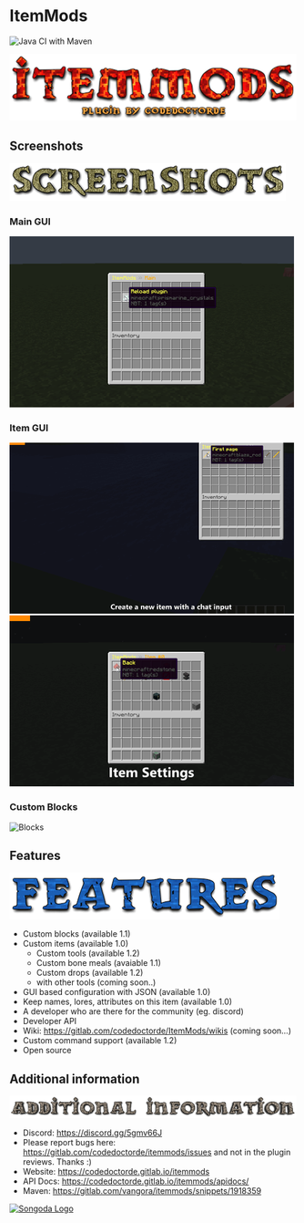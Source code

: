 # ItemMods
![Java CI with Maven](https://github.com/CodeDoctorDE/ItemMods/workflows/Java%20CI%20with%20Maven/badge.svg)

![Title Logo](./assets/ItemMods.png)

## Screenshots

![Screenshot Logo](./assets/Screenshots.png)

### Main GUI

![Main GUI](./assets/main_page.gif)

### Item GUI

![New GUI](assets/item_new_page.gif)
![Item-Settings GUI](./assets/item_settings_page.gif)

### Custom Blocks

![Blocks](assets/Blocks.gif)

## Features

![Features Logo](./assets/Features.png)

* Custom blocks (available 1.1)​
* Custom items (available 1.0)​
  * Custom tools (available 1.2)
  * Custom bone meals (avaiable 1.1)
  * Custom drops (available 1.2)​
  * with other tools (coming soon..)​
* GUI based configuration with JSON (available 1.0)​
* Keep names, lores, attributes on this item (available 1.0)​
* A developer who are there for the community (eg. discord)​
* Developer API​
* Wiki: https://gitlab.com/codedoctorde/ItemMods/wikis (coming soon...)​
* Custom command support (available 1.2)​
* Open source​

## Additional information

![Additional information Logo](./assets/Additional-information.png)

* Discord: <https://discord.gg/5gmv66J>
* Please report bugs here: <https://gitlab.com/codedoctorde/itemmods/issues> and not in the plugin reviews. Thanks :)
* Website: <https://codedoctorde.gitlab.io/itemmods>
* API Docs: <https://codedoctorde.gitlab.io/itemmods/apidocs/>
* Maven: <https://gitlab.com/vangora/itemmods/snippets/1918359>

[![Songoda Logo](https://cdn2.songoda.com/branding/icon.png)](https://songoda.com/marketplace/product/itemmods-your-itemblock-modification-plugin-itemmods.162)
